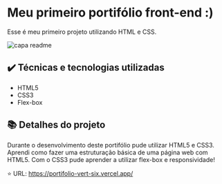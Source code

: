 # Meu primeiro portifólio front-end :) 

Esse é meu primeiro projeto utilizando HTML e CSS.

![capa readme ](https://github.com/sarahlibiny/portifolio/assets/122837977/46d96380-251a-4af8-918b-73eb4aa307a0)

## ✔️ Técnicas e tecnologias utilizadas

- HTML5
- CSS3 
- Flex-box

## 📚 Detalhes do projeto

Durante o desenvolvimento deste portifólio pude utilizar HTML5 e CSS3.
Aprendi como fazer uma estruturação básica de uma página web com HTML5.
Com o CSS3 pude aprender a utilizar flex-box e responsividade! 

⭐ URL: https://portifolio-vert-six.vercel.app/
